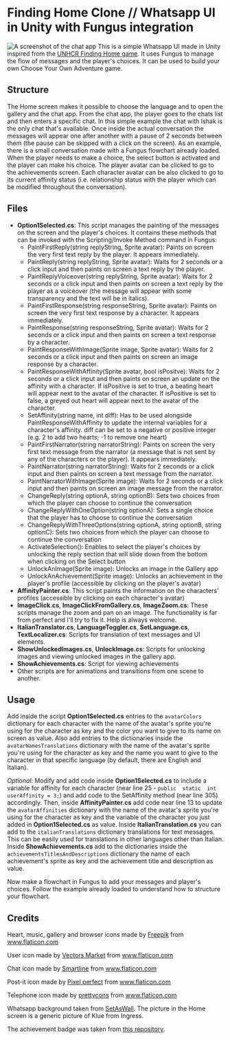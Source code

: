 # Finding Home Clone // Whatsapp UI in Unity with Fungus integration

![A screenshot of the chat app](https://i.imgur.com/QKPApXG.png)
This is a simple Whatsapp UI made in Unity inspired from the [UNHCR Finding Home game](https://play.google.com/store/apps/details?id=org.unhcr.findinghome&hl=en_IE). It uses Fungus to manage the flow of messages and the player's choices. It can be used to build your own Choose Your Own Adventure game.
## Structure
The Home screen makes it possible to choose the language and to open the gallery and the chat app. From the chat app, the player goes to the chats list and then enters a specific chat. In this simple example the chat with Ishak is the only chat that's available. Once inside the actual conversation the messages will appear one after another with a pause of 2 seconds between them (the pause can be skipped with a click on the screen). As an example, there is a small conversation made with a Fungus flowchart already loaded. When the player needs to make a choice, the select button is activated and the player can make his choice. The player avatar can be clicked to go to the achievements screen. Each character avatar can be also clicked to go to its current affinity status (i.e. relationship status with the player which can be modified throughout the conversation).

## Files
- **Option1Selected.cs**: This script manages the painting of the messages on the screen and the player's choices. It contains these methods that can be invoked with the Scripting/Invoke Method command in Fungus:
	- PaintFirstReply(string  replyString, Sprite  avatar): Paints on screen the very first text reply by the player. It appears immediately.
	- PaintReply(string  replyString, Sprite  avatar): Waits for 2 seconds or a click input and then paints on screen a text reply by the player.
	- PaintReplyVoiceover(string  replyString, Sprite  avatar): Waits for 2 seconds or a click input and then paints on screen a text reply by the player as a voiceover (the message will appear with some transparency and the text will be in italics).
	- PaintFirstResponse(string  responseString, Sprite  avatar): Paints on screen the very first text response by a character. It appears immediately.
	- PaintResponse(string  responseString, Sprite  avatar): Waits for 2 seconds or a click input and then paints on screen a text response by a character.
	- PaintResponseWithImage(Sprite  image, Sprite  avatar): Waits for 2 seconds or a click input and then paints on screen an image response by a character.
	- PaintResponseWithAffinity(Sprite  avatar, bool  isPositve): Waits for 2 seconds or a click input and then paints on screen an update on the affinity with a character. If isPositive is set to true, a beating heart will appear next to the avatar of the character. If isPositive is set to false, a greyed out heart will appear next to the avatar of the character.
	- SetAffinity(string  name, int  diff): Has to be used alongside PaintResponseWithAffinity to update the internal variables for a character's affinity. diff can be set to a negative or positive integer (e.g. 2 to add two hearts; -1 to remove one heart)
	- PaintFirstNarrator(string  narratorString): Paints on screen the very first text message from the narrator (a message that is not sent by any of the characters or the player). It appears immediately.
	- PaintNarrator(string  narratorString): Waits for 2 seconds or a click input and then paints on screen a text message from the narrator.
	- PaintNarratorWithImage(Sprite  image): Waits for 2 seconds or a click input and then paints on screen an image message from the narrator.
	- ChangeReply(string  optionA, string  optionB): Sets two choices from which the player can choose to continue the conversation
	- ChangeReplyWithOneOption(string  optionA): Sets a single choice that the player has to choose to continue the conversation
	- ChangeReplyWithThreeOptions(string  optionA, string  optionB, string  optionC): Sets two choices from which the player can choose to continue the conversation
	- ActivateSelection(): Enables to select the player's choices by unlocking the reply section that will slide down from the bottom when clicking on the Select button
	- UnlockAnImage(Sprite  image): Unlocks an image in the Gallery app
	- UnlockAnAchievement(Sprite  image): Unlocks an achievement in the player's profile (accessible by clicking on the player's avatar)
- **AffinityPainter.cs**: This script paints the information on the characters' profiles (accessible by clicking on each character's avatar)
- **ImageClick.cs**, **ImageClickFromGallery.cs**, **ImageZoom.cs**: These scripts manage the zoom and pan on an image. The functionality is far from perfect and I'll try to fix it. Help is always welcome.
- **ItalianTranslator.cs**, **LanguageToggler.cs**, **SetLanguage.cs**, **TextLocalizer.cs**: Scripts for translation of text messages and UI elements.
- **ShowUnlockedImages.cs**, **UnlockImage.cs**: Scripts for unlocking images and viewing unlocked images in the gallery app.
- **ShowAchievements.cs**: Script for viewing achievements
- Other scripts are for animations and transitions from one scene to another.
## Usage

Add inside the script **Option1Selected.cs** entries to the `avatarColors` dictionary for each character with the name of the avatar's sprite you're using for the character as key and the color you want to give to its name on screen as value. Also add entries to the dictionaries inside the `avatarNamesTranslations` dictionary with the name of the avatar's sprite you're using for the character as key and the name you want to give to the character in that specific language (by default, there are English and Italian). 

*Optional*: Modify and add code inside **Option1Selected.cs** to include a variable for affinity for each character (near line 25 - `public  static  int  userAffinity = 3;`) and add code to the SetAffinity method (near line 305) accordingly. Then, inside **AffinityPainter.cs** add code near line 13 to update the `avatarAffinities` dictionary with the name of the avatar's sprite you're using for the character as key and the variable of the character you just added in **Option1Selected.cs** as value.
Inside **ItalianTranslation.cs** you can add to the `italianTranslations` dictionary translations for text messages. This can be easily used for translations in other languages other than Italian.
Inside **ShowAchievements.cs** add to the dictionaries inside the `achievementsTitlesAndDescriptions` dictionary the name of each achievement's sprite as key and the achievement title and description as value.

Now make a flowchart in Fungus to add your messages and player's choices. Follow the example already loaded to understand how to structure your flowchart.

## Credits
Heart, music, gallery and browser icons made by <a href="https://www.freepik.com" title="Freepik">Freepik</a> from <a href="https://www.flaticon.com/" title="Flaticon">www.flaticon.com</a>

User icon made by <a href="https://www.flaticon.com/authors/vectors-market" title="Vectors Market">Vectors Market</a> from <a href="https://www.flaticon.com/" title="Flaticon">www.flaticon.com</a>

Chat icon made by <a href="https://www.flaticon.com/authors/smartline" title="Smartline">Smartline</a> from <a href="https://www.flaticon.com/" title="Flaticon">www.flaticon.com</a>

Post-it icon made by <a href="https://www.flaticon.com/authors/pixel-perfect" title="Pixel perfect">Pixel perfect</a> from <a href="https://www.flaticon.com/" title="Flaticon">www.flaticon.com</a>

Telephone icon made by <a href="https://www.flaticon.com/authors/prettycons" title="prettycons">prettycons</a> from <a href="https://www.flaticon.com/" title="Flaticon">www.flaticon.com</a>

Whatsapp background taken from [SetAsWall](https://www.setaswall.com/whatsapp-wallpapers/whatsapp-wallpaper-112/).
The picture in the Home screen is a generic picture of Klue from Ingress.

The achievement badge was taken from [this repository](https://github.com/cr0ybot/ingress-logos).
